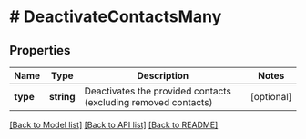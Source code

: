 # # DeactivateContactsMany

## Properties

Name | Type | Description | Notes
------------ | ------------- | ------------- | -------------
**type** | **string** | Deactivates the provided contacts (excluding removed contacts) | [optional] 

[[Back to Model list]](../../README.md#documentation-for-models) [[Back to API list]](../../README.md#documentation-for-api-endpoints) [[Back to README]](../../README.md)


